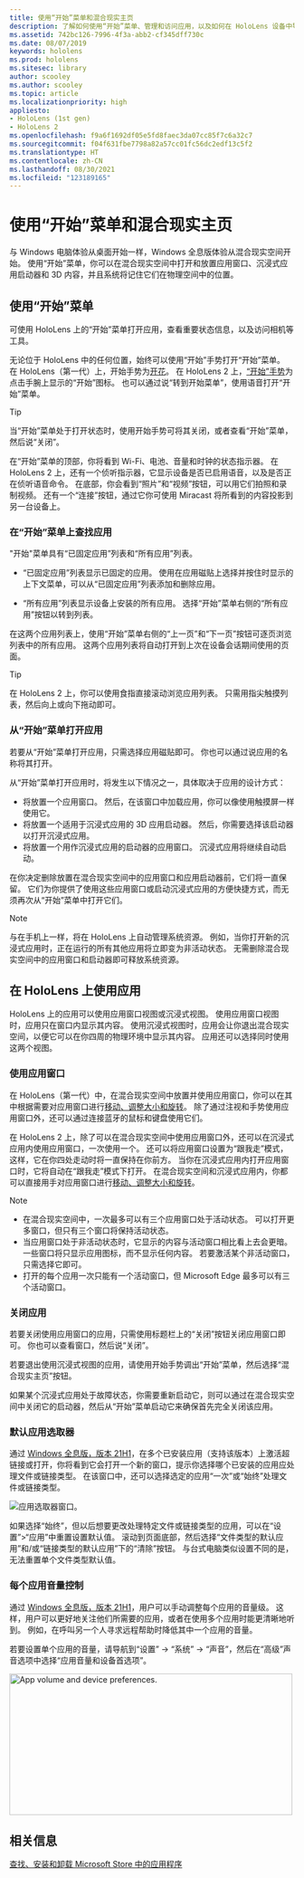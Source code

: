 ```yaml
---
title: 使用“开始”菜单和混合现实主页
description: 了解如何使用“开始”菜单、管理和访问应用，以及如何在 HoloLens 设备中导航混合现实空间。
ms.assetid: 742bc126-7996-4f3a-abb2-cf345dff730c
ms.date: 08/07/2019
keywords: hololens
ms.prod: hololens
ms.sitesec: library
author: scooley
ms.author: scooley
ms.topic: article
ms.localizationpriority: high
appliesto:
- HoloLens (1st gen)
- HoloLens 2
ms.openlocfilehash: f9a6f1692df05e5fd8faec3da07cc85f7c6a32c7
ms.sourcegitcommit: f04f631fbe7798a82a57cc01fc56dc2edf13c5f2
ms.translationtype: HT
ms.contentlocale: zh-CN
ms.lasthandoff: 08/30/2021
ms.locfileid: "123189165"
---
```

# <a name="use-the-start-menu-and-mixed-reality-home"></a>使用“开始”菜单和混合现实主页

与 Windows 电脑体验从桌面开始一样，Windows 全息版体验从混合现实空间开始。  使用“开始”菜单，你可以在混合现实空间中打开和放置应用窗口、沉浸式应用启动器和 3D 内容，并且系统将记住它们在物理空间中的位置。

## <a name="use-the-start-menu"></a>使用“开始”菜单

可使用 HoloLens 上的“开始”菜单打开应用，查看重要状态信息，以及访问相机等工具。

无论位于 HoloLens 中的任何位置，始终可以使用“开始”手势打开“开始”菜单。  在 HoloLens（第一代）上，开始手势为[开花](https://support.microsoft.com/help/12644/hololens-use-gestures)。 在 HoloLens 2 上，[“开始”手势](hololens2-basic-usage.md#start-gesture)为点击手腕上显示的“开始”图标。  也可以通过说“转到开始菜单”，使用语音打开“开始”菜单。

> [!TIP]
> 当“开始”菜单处于打开状态时，使用开始手势可将其关闭，或者查看“开始”菜单，然后说“关闭”。

在“开始”菜单的顶部，你将看到 Wi-Fi、电池、音量和时钟的状态指示器。 在 HoloLens 2 上，还有一个侦听指示器，它显示设备是否已启用语音，以及是否正在侦听语音命令。 在底部，你会看到“照片”和“视频”按钮，可以用它们拍照和录制视频。  还有一个“连接”按钮，通过它你可使用 Miracast 将所看到的内容投影到另一台设备上。

### <a name="find-apps-on-start-menu"></a>在“开始”菜单上查找应用

"开始"菜单具有“已固定应用”列表和“所有应用”列表。

- “已固定应用”列表显示已固定的应用。 使用在应用磁贴上选择并按住时显示的上下文菜单，可以从“已固定应用”列表添加和删除应用。

- “所有应用”列表显示设备上安装的所有应用。  选择“开始”菜单右侧的“所有应用”按钮以转到列表。

在这两个应用列表上，使用“开始”菜单右侧的“上一页”和“下一页”按钮可逐页浏览列表中的所有应用。  这两个应用列表将自动打开到上次在设备会话期间使用的页面。

> [!TIP]
> 在 HoloLens 2 上，你可以使用食指直接滚动浏览应用列表。 只需用指尖触摸列表，然后向上或向下拖动即可。

### <a name="open-apps-from-start-menu"></a>从“开始”菜单打开应用

若要从“开始”菜单打开应用，只需选择应用磁贴即可。 你也可以通过说应用的名称将其打开。

从“开始”菜单打开应用时，将发生以下情况之一，具体取决于应用的设计方式：

- 将放置一个应用窗口。 然后，在该窗口中加载应用，你可以像使用触摸屏一样使用它。
- 将放置一个适用于沉浸式应用的 3D 应用启动器。 然后，你需要选择该启动器以打开沉浸式应用。
- 将放置一个用作沉浸式应用的启动器的应用窗口。 沉浸式应用将继续自动启动。

在你决定删除放置在混合现实空间中的应用窗口和应用启动器前，它们将一直保留。  它们为你提供了使用这些应用窗口或启动沉浸式应用的方便快捷方式，而无须再次从“开始”菜单中打开它们。 

> [!NOTE]
>与在手机上一样，将在 HoloLens 上自动管理系统资源。  例如，当你打开新的沉浸式应用时，正在运行的所有其他应用将立即变为非活动状态。 无需删除混合现实空间中的应用窗口和启动器即可释放系统资源。 

## <a name="using-apps-on-hololens"></a>在 HoloLens 上使用应用

HoloLens 上的应用可以使用应用窗口视图或沉浸式视图。 使用应用窗口视图时，应用只在窗口内显示其内容。 使用沉浸式视图时，应用会让你退出混合现实空间，以便它可以在你四周的物理环境中显示其内容。 应用还可以选择同时使用这两个视图。

### <a name="use-app-windows"></a>使用应用窗口

在 HoloLens（第一代）中，在混合现实空间中放置并使用应用窗口，你可以在其中根据需要对应用窗口进行[移动、调整大小和旋转](hololens1-basic-usage.md#move-resize-and-rotate-apps)。 除了通过注视和手势使用应用窗口外，还可以通过连接蓝牙的鼠标和键盘使用它们。

在 HoloLens 2 上，除了可以在混合现实空间中使用应用窗口外，还可以在沉浸式应用内使用应用窗口，一次使用一个。 还可以将应用窗口设置为“跟我走”模式，这样，它在你四处走动时将一直保持在你前方。 当你在沉浸式应用内打开应用窗口时，它将自动在“跟我走”模式下打开。 在混合现实空间和沉浸式应用内，你都可以直接用手对应用窗口进行[移动、调整大小和旋转](hololens2-basic-usage.md#move-resize-and-rotate-holograms)。

> [!NOTE]
>
> - 在混合现实空间中，一次最多可以有三个应用窗口处于活动状态。 可以打开更多窗口，但只有三个窗口将保持活动状态。
> - 当应用窗口处于非活动状态时，它显示的内容与活动窗口相比看上去会更暗。  一些窗口将只显示应用图标，而不显示任何内容。  若要激活某个非活动窗口，只需选择它即可。
> - 打开的每个应用一次只能有一个活动窗口，但 Microsoft Edge 最多可以有三个活动窗口。

### <a name="close-apps"></a>关闭应用

若要关闭使用应用窗口的应用，只需使用标题栏上的“关闭”按钮关闭应用窗口即可。  你也可以查看窗口，然后说“关闭”。

若要退出使用沉浸式视图的应用，请使用开始手势调出“开始”菜单，然后选择“混合现实主页”按钮。

如果某个沉浸式应用处于故障状态，你需要重新启动它，则可以通过在混合现实空间中关闭它的启动器，然后从“开始”菜单启动它来确保首先完全关闭该应用。

### <a name="default-app-picker"></a>默认应用选取器

通过 [Windows 全息版，版本 21H1](hololens-release-notes.md#windows-holographic-version-21h1)，在多个已安装应用（支持该版本）上激活超链接或打开，你将看到它会打开一个新的窗口，提示你选择哪个已安装的应用应处理文件或链接类型。 在该窗口中，还可以选择选定的应用“一次”或“始终”处理文件或链接类型。

![应用选取器窗口。](images/default-app-picker.png)

如果选择“始终”，但以后想要更改处理特定文件或链接类型的应用，可以在“设置”>“应用”中重置设置默认值。 滚动到页面底部，然后选择“文件类型的默认应用”和/或“链接类型的默认应用”下的“清除”按钮。 与台式电脑类似设置不同的是，无法重置单个文件类型默认值。

### <a name="per-app-volume-control"></a>每个应用音量控制

通过 [Windows 全息版，版本 21H1](hololens-release-notes.md#windows-holographic-version-21h1)，用户可以手动调整每个应用的音量级。 这样，用户可以更好地关注他们所需要的应用，或者在使用多个应用时能更清晰地听到。 例如，在呼叫另一个人寻求远程帮助时降低其中一个应用的音量。

若要设置单个应用的音量，请导航到“设置” -> “系统” -> “声音”，然后在“高级”声音选项中选择“应用音量和设备首选项”。

 <img alt="App volume and device preferences." src="./images/volume-per-app.jpg" width="500" height="250" />

## <a name="related-info"></a>相关信息

[查找、安装和卸载 Microsoft Store 中的应用程序](holographic-store-apps.md)
